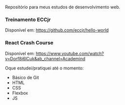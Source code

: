 Repositório para meus estudos de desenvolvimento web.

### Treinamento ECCjr 

Disponível em: https://github.com/eccjr/hello-world


### React Crash Course

Disponível em: https://www.youtube.com/watch?v=Dorf8i6lCuk&ab_channel=Academind


Oque estudei/pratiquei até o momento:
- Básico de Git
- HTML
- CSS
- Flexbox
- JS

